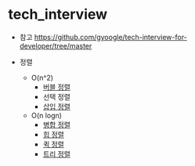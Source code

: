 # tech_interview

- 참고
https://github.com/gyoogle/tech-interview-for-developer/tree/master

- 정렬
  - O(n^2)
    - [버블 정렬](/Algorithm/bubble_sort.md)
    - 선택 정렬
    - [삽입 정렬](/Algorithm/insertion_sort.md)
  - O(n logn)
    - [병합 정렬](/Algorithm/merge_sort.md)
    - [힙 정렬](/Algorithm/heap_sort.md)
    - [퀵 정렬](/Algorithm/quick_sort.md)
    - [트리 정렬](/Algorithm/tree_sort.md)
  

